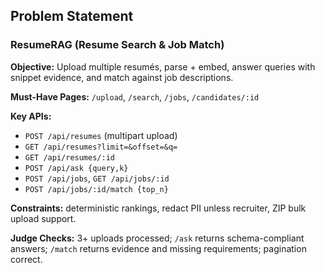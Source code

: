 ## Problem Statement
### **ResumeRAG** (Resume Search & Job Match)

**Objective:** Upload multiple resumés, parse + embed, answer queries with snippet evidence, and match against job descriptions.

**Must-Have Pages:** `/upload`, `/search`, `/jobs`, `/candidates/:id`

**Key APIs:**

- `POST /api/resumes` (multipart upload)
- `GET /api/resumes?limit=&offset=&q=`
- `GET /api/resumes/:id`
- `POST /api/ask {query,k}`
- `POST /api/jobs`, `GET /api/jobs/:id`
- `POST /api/jobs/:id/match {top_n}`

**Constraints:** deterministic rankings, redact PII unless recruiter, ZIP bulk upload support.

**Judge Checks:** 3+ uploads processed; `/ask` returns schema-compliant answers; `/match` returns evidence and missing requirements; pagination correct.

